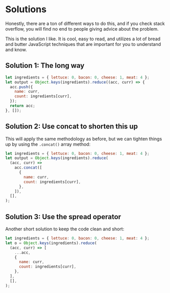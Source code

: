 # Solutions

Honestly, there are a ton of different ways to do this, and if you check stack overflow, you will find no end to people giving advice about the problem.

This is the solution I like. It is cool, easy to read, and utilizes a lot of bread and butter JavaScript techniques that are important for you to understand and know.

## Solution 1: The long way

```js
let ingredients = { lettuce: 0, bacon: 0, cheese: 1, meat: 4 };
let output = Object.keys(ingredients).reduce((acc, curr) => {
  acc.push({
    name: curr,
    count: ingredients[curr],
  });
  return acc;
}, []);
```

## Solution 2: Use concat to shorten this up

This will apply the same methodology as before, but we can tighten things up by using the `.concat()` array method:

```js
let ingredients = { lettuce: 0, bacon: 0, cheese: 1, meat: 4 };
let output = Object.keys(ingredients).reduce(
  (acc, curr) =>
    acc.concat([
      {
        name: curr,
        count: ingredients[curr],
      },
    ]),
  [],
);
```

## Solution 3: Use the spread operator

Another short solution to keep the code clean and short:

```js
let ingredients = { lettuce: 0, bacon: 0, cheese: 1, meat: 4 };
let o = Object.keys(ingredients).reduce(
  (acc, curr) => [
    ...acc,
    {
      name: curr,
      count: ingredients[curr],
    },
  ],
  [],
);
```

